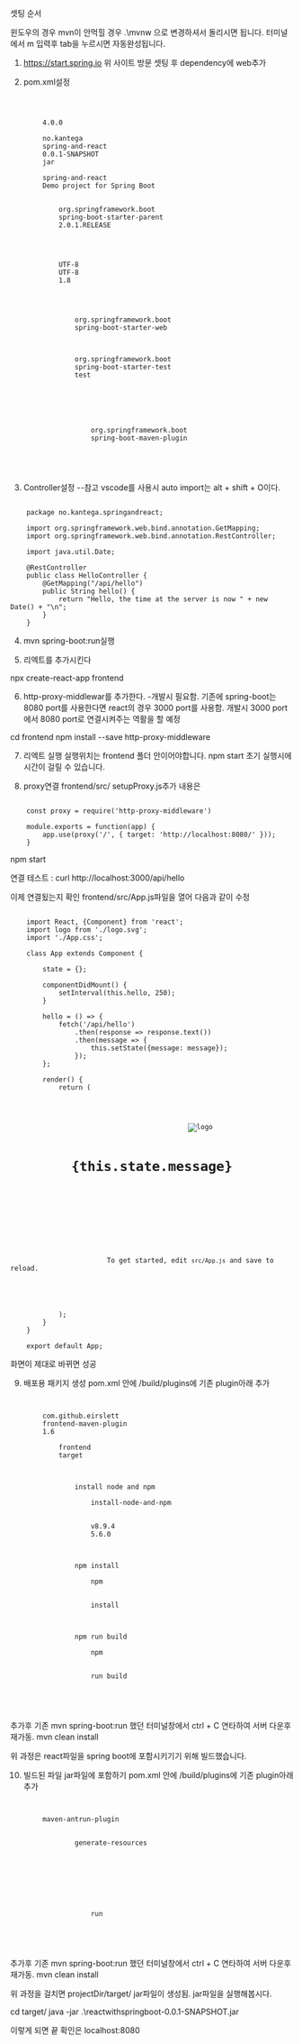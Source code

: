 셋팅 순서

윈도우의 경우 mvn이 안먹힐 경우 .\mvnw 으로 변경하셔서 돌리시면 됩니다. 터미널에서 m 입력후 tab을 누르시면 자동완성됩니다.

1. https://start.spring.io
위 사이트 방문 셋팅 후 dependency에 web추가

2. pom.xml설정
<pre><code>
    <?xml version="1.0" encoding="UTF-8"?>
    <project xmlns="http://maven.apache.org/POM/4.0.0" xmlns:xsi="http://www.w3.org/2001/XMLSchema-instance"
            xsi:schemaLocation="http://maven.apache.org/POM/4.0.0 http://maven.apache.org/xsd/maven-4.0.0.xsd">
        <modelVersion>4.0.0</modelVersion>

        <groupId>no.kantega</groupId>
        <artifactId>spring-and-react</artifactId>
        <version>0.0.1-SNAPSHOT</version>
        <packaging>jar</packaging>

        <name>spring-and-react</name>
        <description>Demo project for Spring Boot</description>

        <parent>
            <groupId>org.springframework.boot</groupId>
            <artifactId>spring-boot-starter-parent</artifactId>
            <version>2.0.1.RELEASE</version>
            <relativePath/> <!-- lookup parent from repository -->
        </parent>

        <properties>
            <project.build.sourceEncoding>UTF-8</project.build.sourceEncoding>
            <project.reporting.outputEncoding>UTF-8</project.reporting.outputEncoding>
            <java.version>1.8</java.version>
        </properties>

        <dependencies>
            <dependency>
                <groupId>org.springframework.boot</groupId>
                <artifactId>spring-boot-starter-web</artifactId>
            </dependency>

            <dependency>
                <groupId>org.springframework.boot</groupId>
                <artifactId>spring-boot-starter-test</artifactId>
                <scope>test</scope>
            </dependency>
        </dependencies>

        <build>
            <plugins>
                <plugin>
                    <groupId>org.springframework.boot</groupId>
                    <artifactId>spring-boot-maven-plugin</artifactId>
                </plugin>
            </plugins>
        </build>
    </project>
</code></pre>

3. Controller설정
--참고 vscode를 사용시 auto import는 alt + shift + O이다.

<pre><code>
    package no.kantega.springandreact;

    import org.springframework.web.bind.annotation.GetMapping;
    import org.springframework.web.bind.annotation.RestController;

    import java.util.Date;

    @RestController
    public class HelloController {
        @GetMapping("/api/hello")
        public String hello() {
            return "Hello, the time at the server is now " + new Date() + "\n";
        }
    }
</code></pre>

4. mvn spring-boot:run실행

5. 리엑트를 추가시킨다

npx create-react-app frontend

6. http-proxy-middlewar를 추가한다. -개발시 필요함.
기존에 spring-boot는 8080 port를 사용한다면 react의 경우 3000 port를 사용함. 개발시 3000 port에서 8080 port로 연결시켜주는 역활을 할 예정

cd frontend 
npm install --save http-proxy-middleware

7. 리엑트 실행
실행위치는 frontend 폴더 안이어야합니다.
npm start
초기 실행시에 시간이 걸릴 수 있습니다.

8. proxy연결
frontend/src/ setupProxy.js추가
내용은

<pre><code>
    const proxy = require('http-proxy-middleware')

    module.exports = function(app) {
        app.use(proxy('/', { target: 'http://localhost:8080/' }));
    }
</code></pre>

npm start

연결 테스트 : curl http://localhost:3000/api/hello

이제 연결됬는지 확인
frontend/src/App.js파일을 열어 다음과 같이 수정

<pre><code>
    import React, {Component} from 'react';
    import logo from './logo.svg';
    import './App.css';

    class App extends Component {

        state = {};

        componentDidMount() {
            setInterval(this.hello, 250);
        }

        hello = () => {
            fetch('/api/hello')
                .then(response => response.text())
                .then(message => {
                    this.setState({message: message});
                });
        };

        render() {
            return (
                <div className="App">
                    <header className="App-header">
                        <img src={logo} className="App-logo" alt="logo"/>
                        <h1 className="App-title">{this.state.message}</h1>
                    </header>
                    <p className="App-intro">
                        To get started, edit <code>src/App.js</code> and save to reload.
                    </p>
                </div>
            );
        }
    }

    export default App;
</code></pre>

화면이 제대로 바뀌면 성공

9. 배포용 패키지 생성
pom.xml 안에 /build/plugins에 기존 plugin아래 추가

<pre><code>
    <plugin>
        <groupId>com.github.eirslett</groupId>
        <artifactId>frontend-maven-plugin</artifactId>
        <version>1.6</version>
        <configuration>
            <workingDirectory>frontend</workingDirectory>
            <installDirectory>target</installDirectory>
        </configuration>
        <executions>
            <execution>
                <id>install node and npm</id>
                <goals>
                    <goal>install-node-and-npm</goal>
                </goals>
                <configuration>
                    <nodeVersion>v8.9.4</nodeVersion>
                    <npmVersion>5.6.0</npmVersion>
                </configuration>
            </execution>
            <execution>
                <id>npm install</id>
                <goals>
                    <goal>npm</goal>
                </goals>
                <configuration>
                    <arguments>install</arguments>
                </configuration>
            </execution>
            <execution>
                <id>npm run build</id>
                <goals>
                    <goal>npm</goal>
                </goals>
                <configuration>
                    <arguments>run build</arguments>
                </configuration>
            </execution>
        </executions>
    </plugin>
</code></pre>

추가후 
기존 mvn spring-boot:run 했던 터미널창에서 ctrl + C 연타하여 서버 다운후 재가동.
mvn clean install

위 과정은 react파일을 spring boot에 포함시키기기 위해 빌드했습니다.

10. 빌드된 파일 jar파일에 포함하기
pom.xml 안에 /build/plugins에 기존 plugin아래 추가

<pre><code>
    <plugin>
        <artifactId>maven-antrun-plugin</artifactId>
        <executions>
            <execution>
                <phase>generate-resources</phase>
                <configuration>
                    <target>
                        <copy todir="${project.build.directory}/classes/public">
                            <fileset dir="${project.basedir}/frontend/build"/>
                        </copy>
                    </target>
                </configuration>
                <goals>
                    <goal>run</goal>
                </goals>
            </execution>
        </executions>
    </plugin>
</code></pre>
추가후 
기존 mvn spring-boot:run 했던 터미널창에서 ctrl + C 연타하여 서버 다운후 재가동.
mvn clean install

위 과정을 걸치면 projectDir/target/ jar파일이 생성됨.
jar파일을 실행해봅시다.

cd target/
java -jar .\reactwithspringboot-0.0.1-SNAPSHOT.jar

이렇게 되면 끝
확인은 localhost:8080
